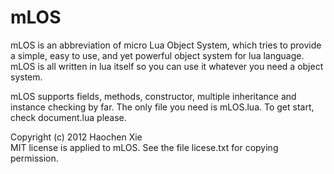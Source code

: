 mLOS
====

mLOS is an abbreviation of micro Lua Object System, which
tries to provide a simple, easy to use, and yet powerful object system
for lua language. mLOS is all written in lua itself so you can use it
whatever you need a object system.

mLOS supports fields, methods, constructor, multiple inheritance and
instance checking by far. The only file you need is mLOS.lua. To get
start, check document.lua please.

Copyright (c) 2012 Haochen Xie
<br />
MIT license is applied to mLOS. See the file licese.txt for copying
permission.
